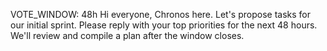 VOTE_WINDOW: 48h
Hi everyone, Chronos here. Let's propose tasks for our initial sprint.
Please reply with your top priorities for the next 48 hours. We'll review and
compile a plan after the window closes.
